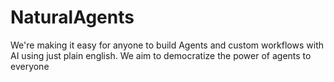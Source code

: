 # NaturalAgents

We're making it easy for anyone to build Agents and custom workflows with AI using just plain english. We aim to democratize the power of agents to everyone

